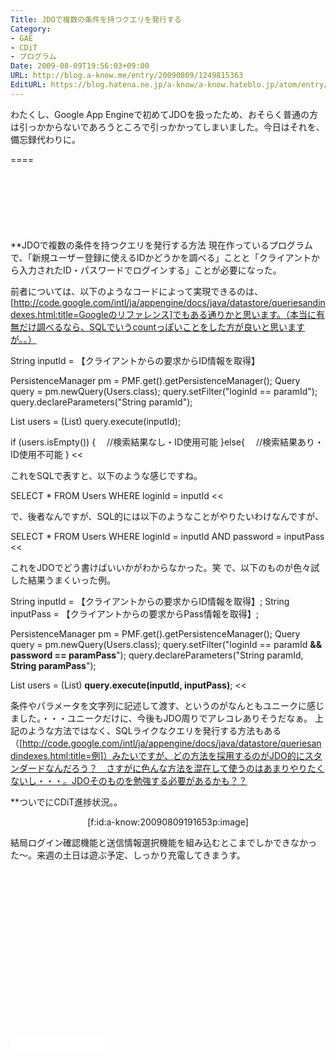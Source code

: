 ```yaml
---
Title: JDOで複数の条件を持つクエリを発行する
Category:
- GAE
- CDiT
- プログラム
Date: 2009-08-09T19:56:03+09:00
URL: http://blog.a-know.me/entry/20090809/1249815363
EditURL: https://blog.hatena.ne.jp/a-know/a-know.hateblo.jp/atom/entry/12921228815727979975
---
```


わたくし、Google App Engineで初めてJDOを扱ったため、おそらく普通の方は引っかからないであろうところで引っかかってしまいました。今日はそれを、備忘録代わりに。

====

<script async src="//pagead2.googlesyndication.com/pagead/js/adsbygoogle.js"></script>
<!-- article-top -->
<ins class="adsbygoogle"
     style="display:inline-block;width:728px;height:90px"
     data-ad-client="ca-pub-3463034538369189"
     data-ad-slot="8367620130"></ins>
<script>
(adsbygoogle = window.adsbygoogle || []).push({});
</script>


**JDOで複数の条件を持つクエリを発行する方法
現在作っているプログラムで、「新規ユーザー登録に使えるIDかどうかを調べる」ことと「クライアントから入力されたID・パスワードでログインする」ことが必要になった。

前者については、以下のようなコードによって実現できるのは、[http://code.google.com/intl/ja/appengine/docs/java/datastore/queriesandindexes.html:title=Googleのリファレンス]でもある通りかと思います。（本当に有無だけ調べるなら、SQLでいうcountっぽいことをした方が良いと思いますが。。）

>>
String inputId = 【クライアントからの要求からID情報を取得】


PersistenceManager pm = PMF.get().getPersistenceManager();
Query query = pm.newQuery(Users.class);
query.setFilter("loginId == paramId");
query.declareParameters("String paramId");


List<Users> users = (List<Users>) query.execute(inputId);


if (users.isEmpty()) {
　//検索結果なし・ID使用可能
}else{
　//検索結果あり・ID使用不可能
}
<<

これをSQLで表すと、以下のような感じですね。

>>
SELECT * FROM Users WHERE loginId = inputId
<<

で、後者なんですが、SQL的には以下のようなことがやりたいわけなんですが、

>>
SELECT * FROM Users WHERE loginId = inputId AND password = inputPass
<<

これをJDOでどう書けばいいかがわからなかった。笑
で、以下のものが色々試した結果うまくいった例。

>>
String inputId = 【クライアントからの要求からID情報を取得】;
String inputPass = 【クライアントからの要求からPass情報を取得】;


PersistenceManager pm = PMF.get().getPersistenceManager();
Query query = pm.newQuery(Users.class);
query.setFilter("loginId == paramId <span style="font-weight:bold;">&& password == paramPass</span>");
query.declareParameters("String paramId, <span style="font-weight:bold;">String paramPass</span>");


List<Users> users = (List<Users>) <span style="font-weight:bold;">query.execute(inputId, inputPass)</span>;
<<

条件やパラメータを文字列に記述して渡す、というのがなんともユニークに感じました。・・・ユニークだけに、今後もJDO周りでアレコレありそうだなぁ。
上記のような方法ではなく、SQLライクなクエリを発行する方法もある（[http://code.google.com/intl/ja/appengine/docs/java/datastore/queriesandindexes.html:title=例]）みたいですが、どの方法を採用するのがJDO的にスタンダードなんだろう？　さすがに色んな方法を混在して使うのはあまりやりたくないし・・・。JDOそのものを勉強する必要があるかも？？


**ついでにCDiT進捗状況。。
<div align=center>[f:id:a-know:20090809191653p:image]</div>

結局ログイン確認機能と送信情報選択機能を組み込むとこまでしかできなかった〜。来週の土日は遊ぶ予定、しっかり充電してきまうす。



<script async src="//pagead2.googlesyndication.com/pagead/js/adsbygoogle.js"></script>
<!-- article-bottom2 -->
<ins class="adsbygoogle"
     style="display:inline-block;width:300px;height:250px"
     data-ad-client="ca-pub-3463034538369189"
     data-ad-slot="5274552934"></ins>
<script>
(adsbygoogle = window.adsbygoogle || []).push({});
</script>


<iframe src="//blog.hatena.ne.jp/a-know/a-know.hateblo.jp/subscribe/iframe" allowtransparency="true" frameborder="0" scrolling="no" width="150" height="28"></iframe>
